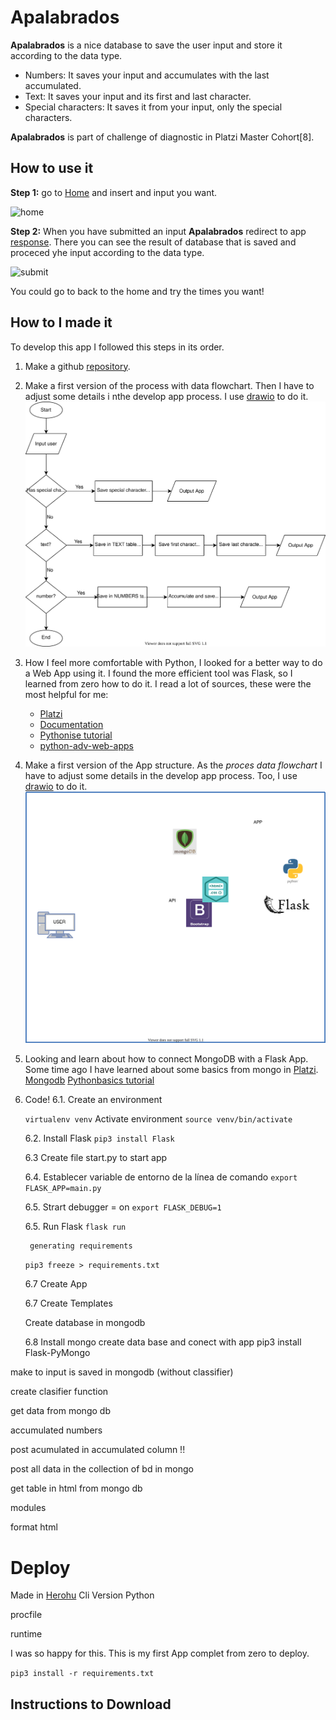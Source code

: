 # Apalabrados

**Apalabrados** is a nice database to save the user input and store it according to the data type.
* Numbers: It saves your input and accumulates with the last accumulated.
* Text: It saves your input and its first and last character.
* Special characters: It saves it from your input, only the special characters.

**Apalabrados** is part of challenge of diagnostic in Platzi Master Cohort[8].

## How to use it

**Step 1:** go to [Home](https://apalabrados-isabely.herokuapp.com/) and insert and input you want.

![home]()

**Step 2:** When you have submitted an input **Apalabrados** redirect to app [response](https://apalabrados-isabely.herokuapp.com/submit).
There you can see the result of database that is saved and proceced yhe input according to the data type. 

![submit]()

You could go to back to the home and try the times you want!

## How to I made it

To develop this app I followed this steps in its order.

1. Make a github [repository](https://github.com/isabelyb/apalabrados).
2. Make a first version of the process with data flowchart. Then I have to adjust some details i nthe develop app process. I use [drawio](https://app.diagrams.net/) to do it.
    ![](/assets/apalabrados_flowchart.drawio.svg)
3. How I feel more comfortable with Python, I looked for a better way to do a Web App using it. I found the more efficient tool was Flask, so I learned from zero how to do it.
I read a lot of sources, these were the most helpful for me:
    * [Platzi](https://platzi.com/clases/flask/)
    * [Documentation](https://palletsprojects.com/p/flask/)
    * [Pythonise tutorial](https://pythonise.com/series/learning-flask/flask-application-structure)
    * [python-adv-web-apps](https://python-adv-web-apps.readthedocs.io/en/latest/flask.html)
4. Make a first version of the App structure. As the _proces data flowchart_ I have to adjust some details in the develop app process. Too, I use [drawio](https://app.diagrams.net/) to do it.
    ![](app.drawio.svg)
5. Looking and learn about how to connect MongoDB with a Flask App. Some time ago I have learned about some basics from mongo in [Platzi](https://platzi.com/clases/mongodb/).
    [Mongodb](https://docs.mongodb.com/)
    [Pythonbasics tutorial](https://pythonbasics.org/flask-mongodb/)
6. Code!
    6.1. Create an environment 

    ```virtualenv venv```
    Activate environment
    ```source venv/bin/activate```

    6.2. Install Flask
    ```pip3 install Flask```
    
    6.3 Create file start.py to start app

    6.4. Establecer variable de entorno de la línea de comando
    ```export FLASK_APP=main.py```

    6.5. Strart debugger = on
    ```export FLASK_DEBUG=1```

    6.5. Run Flask
        ```flask run```

        generating requirements

    ```pip3 freeze > requirements.txt```


    6.7 Create App

    6.7 Create Templates

     Create database in mongodb

    6.8 Install mongo create data base and conect with app
    pip3 install Flask-PyMongo


make to input is saved in mongodb (without classifier)

create clasifier function

get data from mongo db

accumulated numbers

post acumulated in accumulated column !!

post all data in the collection of bd in mongo

get table in html from mongo db

modules

format html


# Deploy

Made in [Herohu](https://apalabrados-isabely.herokuapp.com/)
Cli
Version Python

procfile

runtime

I was so happy for this. This is my first App complet from zero to deploy.

```pip3 install -r requirements.txt```

##  Instructions to Download





